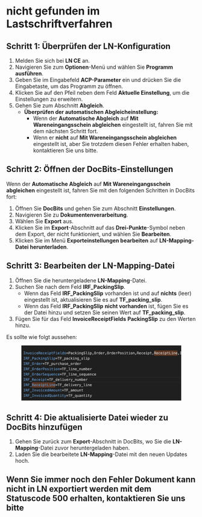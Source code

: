 # nicht gefunden im Lastschriftverfahren

## **Schritt 1: Überprüfen der LN-Konfiguration**

1. Melden Sie sich bei **LN CE** an.
2. Navigieren Sie zum **Optionen**-Menü und wählen Sie **Programm ausführen**.
3. Geben Sie im Eingabefeld **ACP-Parameter** ein und drücken Sie die Eingabetaste, um das Programm zu öffnen.
4. Klicken Sie auf den Pfeil neben dem Feld **Aktuelle Einstellung**, um die Einstellungen zu erweitern.
5. Gehen Sie zum Abschnitt **Abgleich**.
   * **Überprüfen der automatischen Abgleicheinstellung:**
     * Wenn der **Automatische Abgleich** auf **Mit Wareneingangsschein abgleichen** eingestellt ist, fahren Sie mit dem nächsten Schritt fort.
     * Wenn er **nicht** auf **Mit Wareneingangsschein abgleichen** eingestellt ist, aber Sie trotzdem diesen Fehler erhalten haben, kontaktieren Sie uns bitte.

## **Schritt 2: Öffnen der DocBits-Einstellungen**

Wenn der **Automatische Abgleich** auf **Mit Wareneingangsschein abgleichen** eingestellt ist, fahren Sie mit den folgenden Schritten in DocBits fort:

1. Öffnen Sie **DocBits** und gehen Sie zum Abschnitt **Einstellungen**.
2. Navigieren Sie zu **Dokumentenverarbeitung**.
3. Wählen Sie **Export** aus.
4. Klicken Sie im **Export**-Abschnitt auf das **Drei-Punkte**-Symbol neben dem Export, der nicht funktioniert, und wählen Sie **Bearbeiten**.
5. Klicken Sie im Menü **Exporteinstellungen bearbeiten** auf **LN-Mapping-Datei herunterladen**.

## **Schritt 3: Bearbeiten der LN-Mapping-Datei**

1. Öffnen Sie die heruntergeladene **LN-Mapping**-Datei.
2. Suchen Sie nach dem Feld **IRF\_PackingSlip**.
   * Wenn das Feld **IRF\_PackingSlip** vorhanden ist und auf **nichts** (leer) eingestellt ist, aktualisieren Sie es auf **TF\_packing\_slip**.
   * Wenn das Feld **IRF\_PackingSlip** **nicht vorhanden** ist, fügen Sie es der Datei hinzu und setzen Sie seinen Wert auf **TF\_packing\_slip**.
3. Fügen Sie für das Feld **InvoiceReceiptFields** **PackingSlip** zu den Werten hinzu.

Es sollte wie folgt aussehen:

<figure><img src="../../../../.gitbook/assets/image (20).png" alt="" width="563"><figcaption></figcaption></figure>

## **Schritt 4: Die aktualisierte Datei wieder zu DocBits hinzufügen**

1. Gehen Sie zurück zum **Export**-Abschnitt in DocBits, wo Sie die **LN-Mapping**-Datei zuvor heruntergeladen haben.
2. Laden Sie die bearbeitete **LN-Mapping**-Datei mit den neuen Updates hoch.

## Wenn Sie immer noch den Fehler **Dokument kann nicht in LN exportiert werden** mit dem Statuscode **500** erhalten, kontaktieren Sie uns bitte
